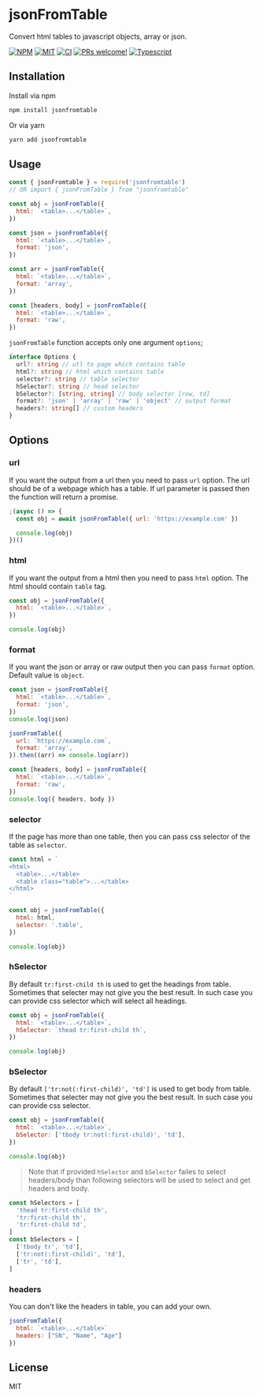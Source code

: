 # jsonFromTable

Convert html tables to javascript objects, array or json.

<a href="https://www.npmjs.com/package/sjsonfromtable"><img alt="NPM" src="https://img.shields.io/npm/v/jsonfromtable" /></a>
<a href="https://github.com/coderosh/jsonfromtable"><img alt="MIT" src="https://img.shields.io/badge/license-MIT-blue.svg" /></a>
<a href="#"><img alt="CI" src="https://img.shields.io/github/workflow/status/coderosh/jsonfromtable/CI"></a>
<a href="https://github.com/coderosh/jsonfromtalbe"><img src="https://img.shields.io/badge/PRs-welcome-brightgreen.svg" alt="PRs welcome!" /></a>
<a href="https://github.com/coderosh/jsonfromtalbe"><img src="https://img.shields.io/badge/types-typescript-blue.svg" alt="Typescript" /></a>

## Installation

Install via npm

```sh
npm install jsonfromtable
```

Or via yarn

```sh
yarn add jsonfromtable
```

## Usage

```js
const { jsonFromtable } = require('jsonfromtable')
// OR import { jsonFromTable } from "jsonfromtable"

const obj = jsonFromTable({
  html: `<table>...</table>`,
})

const json = jsonFromTable({
  html: `<table>...</table>`,
  format: 'json',
})

const arr = jsonFromTable({
  html: `<table>...</table>`,
  format: 'array',
})

const [headers, body] = jsonFromTable({
  html: `<table>...</table>`,
  format: 'raw',
})
```

`jsonFromTable` function accepts only one argument `options`;

```ts
interface Options {
  url?: string // utl to page which contains table
  html?: string // html which contains table
  selector?: string // table selector
  hSelector?: string // head selector
  bSelector?: [string, string] // body selector [row, td]
  format?: 'json' | 'array' | 'raw' | 'object' // output format
  headers?: string[] // custom headers
}
```

## Options

### url

If you want the output from a url then you need to pass `url` option. The url should be of a webpage which has a table. If url parameter is passed then the function will return a promise.

```js
;(async () => {
  const obj = await jsonFromTable({ url: 'https://example.com' })

  console.log(obj)
})()
```

### html

If you want the output from a html then you need to pass `html` option. The html should contain `table` tag.

```js
const obj = jsonFromTable({
  html: `<table>...</table>`,
})

console.log(obj)
```

### format

If you want the json or array or raw output then you can pass `format` option. Default value is `object`.

```js
const json = jsonFromTable({
  html: `<table>...</table>`,
  format: 'json',
})
console.log(json)

jsonFromTable({
  url: `https://example.com`,
  format: 'array',
}).then((arr) => console.log(arr))

const [headers, body] = jsonFromTable({
  html: `<table>...</table>`,
  format: 'raw',
})
console.log({ headers, body })
```

### selector

If the page has more than one table, then you can pass css selector of the table as `selector`.

```js
const html = `
<html>
  <table>...</table>
  <table class="table">...</table>
</html>
`

const obj = jsonFromTable({
  html: html,
  selector: '.table',
})

console.log(obj)
```

### hSelector

By default `tr:first-child th` is used to get the headings from table. Sometimes that selecter may not give you the best result. In such case you can provide css selector which will select all headings.

```js
const obj = jsonFromTable({
  html: `<table>...</table>`,
  hSelector: `thead tr:first-child th`,
})

console.log(obj)
```

### bSelector

By default `['tr:not(:first-child)', 'td']` is used to get body from table. Sometimes that selecter may not give you the best result. In such case you can provide css selector.

```js
const obj = jsonFromTable({
  html: `<table>...</table>`,
  bSelector: ['tbody tr:not(:first-child)', 'td'],
})

console.log(obj)
```

> Note that if provided `hSelector` and `bSelector` failes to select headers/body than following selectors will be used to select and get headers and body.

```js
const hSelectors = [
  'thead tr:first-child th',
  'tr:first-child th',
  'tr:first-child td',
]
const bSelectors = [
  ['tbody tr', 'td'],
  ['tr:not(:first-child)', 'td'],
  ['tr', 'td'],
]
```

### headers

You can don't like the headers in table, you can add your own.

```js
jsonFromTable({
  html: `<table>...</table>`
  headers: ["SN", "Name", "Age"]
})
```

## License

MIT

